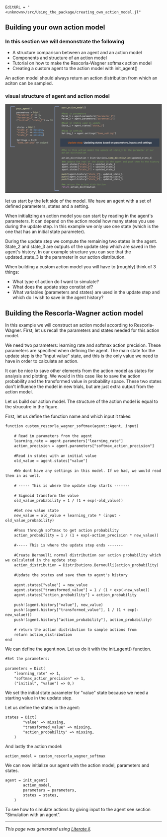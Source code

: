 ```@meta
EditURL = "<unknown>/src/Using_the_package/creating_own_action_model.jl"
```

## Building your own action model

### In this section we will demonstrate the following

  - A structure comparison between an agent and an action model
  - Components and structure of an action model
  - Tutorial on how to make the Rescorla-Wagner softmax action model
  - Creating a custom agent to the action model with init_agent()

An action model should always return an action distribution from which an aciton can be sampled.

### visual structure of agent and action model

![Image1](./images/actionmodel_custom.png)

let us start by the left side of the model. We have an agent with a set of defined parameters, states and a setting.

When initializing an action model you can start by reading in the agent's parameters. It can depend on the action model how many states you use during the update step. In this example we only use one state (which is the one that has an initial state parameter).

During the update step we compute the remaining two states in the agent. State\_2 and state\_3 are outputs of the update step which are saved in the agent's history. In our example structure you can see that the updated\_state\_3 is the parameter in our action distribution.

When building a custom action model you will have to (roughly) think of 3 things:

  - What type of action do I want to simulate?
  - What does the update step constist of?
  - What variables (parameters and states) are used in the update step and which do I wish to save in the agent history?

## Building the Rescorla-Wagner action model

In this example we will construct an action model according to Rescorla-Wagner. First, let us recall the parameters and states needed for this action model.

We need two parameters: learning rate and softmax action precision. These parameters are specified when defining the agent. The main state for the update step is the "input value" state, and this is the only value we need to have in order to calculate an action.

It can be nice to save other elements from the action model as states for analysis and plotting. We would in this case like to save the action probability and the transformed value in probability space. These two states don't influence the model in new trials, but are just extra output from the action model.

Let us build our action model. The structure of the action model is equal to the strucutre in the figure.

First, let us define the function name and which input it takes:

````@example creating_own_action_model
function custom_rescorla_wagner_softmax(agent::Agent, input)

    # Read in parameters from the agent
    learning_rate = agent.parameters["learning_rate"]
    action_precision = agent.parameters["softmax_action_precision"]

    #Read in states with an initial value
    old_value = agent.states["value"] 

    #We dont have any settings in this model. If we had, we would read them in as well.

    # ----- This is where the update step starts -------

    # Sigmoid transform the value
    old_value_probability = 1 / (1 + exp(-old_value))   

    #Get new value state
    new_value = old_value + learning_rate * (input - old_value_probability) 

    #Pass through softmax to get action probability
    action_probability = 1 / (1 + exp(-action_precision * new_value))

    #----- This is where the update step ends -------

    #Create Bernoulli normal distribution our action probability which we calculated in the update step
    action_distribution = Distributions.Bernoulli(action_probability) 

    #Update the states and save them to agent's history

    agent.states["value"] = new_value
    agent.states["transformed_value"] = 1 / (1 + exp(-new_value))
    agent.states["action_probability"] = action_probability

    push!(agent.history["value"], new_value)
    push!(agent.history["transformed_value"], 1 / (1 + exp(-new_value)))
    push!(agent.history["action_probability"], action_probability)

    # return the action distribution to sample actions from
    return action_distribution
end
````

We can define the agent now. Let us do it with the init_agent() function.

````@example creating_own_action_model
#Set the parameters:

parameters = Dict(
    "learning_rate" => 1,
    "softmax_action_precision" => 1,
    ("initial", "value") => 0,)
````

We set the initial state parameter for "value" state because we need a starting value in the update step.

Let us define the states in the agent:

````@example creating_own_action_model
states = Dict(
        "value" => missing,
        "transformed_value" => missing,
        "action_probability" => missing,
    )
````

And lastly the action model:

````@example creating_own_action_model
action_model = custom_rescorla_wagner_softmax
````

We can now initialize our agent with the action model, parameters and states.

````@example creating_own_action_model
agent = init_agent(
        action_model,
        parameters = parameters,
        states = states,
    )
````

To see how to simulate actions by giving input to the agent see section "Simulation with an agent".

---

*This page was generated using [Literate.jl](https://github.com/fredrikekre/Literate.jl).*

